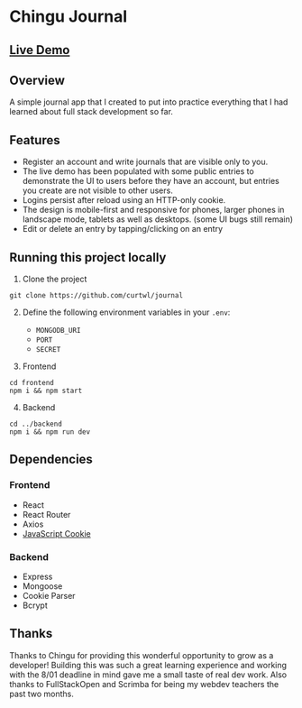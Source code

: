 # Chingu Journal
## [Live Demo](https://chingu-journal.onrender.com)
## Overview
A simple journal app that I created to put into practice everything that I had learned about full stack development so far.
## Features
* Register an account and write journals that are visible only to you. 
* The live demo has been populated with some public entries to demonstrate the UI to users before they have an account, but entries you create are not visible to other users.
* Logins persist after reload using an HTTP-only cookie.
* The design is mobile-first and responsive for phones, larger phones in landscape mode, tablets as well as desktops. (some UI bugs still remain)
* Edit or delete an entry by tapping/clicking on an entry
## Running this project locally
1. Clone the project
```
git clone https://github.com/curtwl/journal
```
2. Define the following environment variables in your `.env`:
   - `MONGODB_URI`
   - `PORT`
   - `SECRET`

3. Frontend
```
cd frontend
npm i && npm start
```
4. Backend
```
cd ../backend
npm i && npm run dev
```
## Dependencies
### Frontend
* React
* React Router
* Axios
* [JavaScript Cookie](https://github.com/js-cookie/js-cookie)
### Backend
* Express
* Mongoose
* Cookie Parser
* Bcrypt
## Thanks
Thanks to Chingu for providing this wonderful opportunity to grow as a developer! Building this was such a great learning experience and working with the 8/01 deadline in mind gave me a small taste of real dev work.
Also thanks to FullStackOpen and Scrimba for being my webdev teachers the past two months.